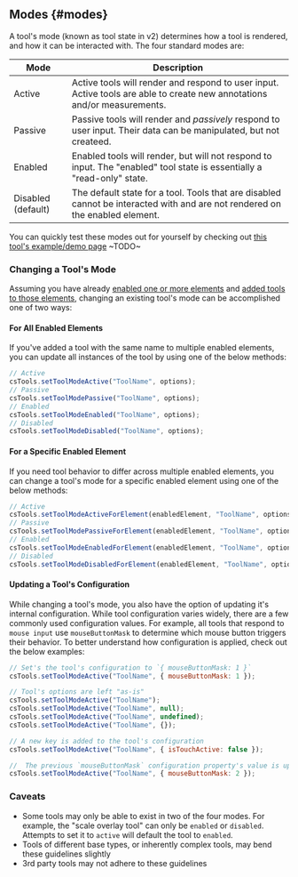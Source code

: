 ## Modes {#modes}

A tool's mode (known as tool state in v2) determines how a tool is rendered, and how it can be interacted with. The four standard modes are:

| Mode               | Description                                                                                                                  |
| ------------------ | ---------------------------------------------------------------------------------------------------------------------------- |
| Active             | Active tools will render and respond to user input. Active tools are able to create new annotations and/or measurements.     |
| Passive            | Passive tools will render and _passively_ respond to user input. Their data can be manipulated, but not createed.            |
| Enabled            | Enabled tools will render, but will not respond to input. The "enabled" tool state is essentially a "read-only" state.       |
| Disabled (default) | The default state for a tool. Tools that are disabled cannot be interacted with and are not rendered on the enabled element. |

You can quickly test these modes out for yourself by checking out [this tool's example/demo page]() ~TODO~

### Changing a Tool's Mode

Assuming you have already [enabled one or more elements](../index.md#adding-and-using-tools) and [added tools to those elements](../index.md#adding-and-using-tools), changing an existing tool's mode can be accomplished one of two ways:

#### For All Enabled Elements

If you've added a tool with the same name to multiple enabled elements, you can update all instances of the tool by using one of the below methods:

```js
// Active
csTools.setToolModeActive("ToolName", options);
// Passive
csTools.setToolModePassive("ToolName", options);
// Enabled
csTools.setToolModeEnabled("ToolName", options);
// Disabled
csTools.setToolModeDisabled("ToolName", options);
```

#### For a Specific Enabled Element

If you need tool behavior to differ across multiple enabled elements, you can change a tool's mode for a specific enabled element using one of the below methods:

```js
// Active
csTools.setToolModeActiveForElement(enabledElement, "ToolName", options);
// Passive
csTools.setToolModePassiveForElement(enabledElement, "ToolName", options);
// Enabled
csTools.setToolModeEnabledForElement(enabledElement, "ToolName", options);
// Disabled
csTools.setToolModeDisabledForElement(enabledElement, "ToolName", options);
```

#### Updating a Tool's Configuration

While changing a tool's mode, you also have the option of updating it's internal configuration. While tool configuration varies widely, there are a few commonly used configuration values. For example, all tools that respond to `mouse input` use `mouseButtonMask` to determine which mouse button triggers their behavior. To better understand how configuration is applied, check out the below examples:

```js
// Set's the tool's configuration to `{ mouseButtonMask: 1 }`
csTools.setToolModeActive("ToolName", { mouseButtonMask: 1 });

// Tool's options are left "as-is"
csTools.setToolModeActive("ToolName");
csTools.setToolModeActive("ToolName", null);
csTools.setToolModeActive("ToolName", undefined);
csTools.setToolModeActive("ToolName", {});

// A new key is added to the tool's configuration
csTools.setToolModeActive("ToolName", { isTouchActive: false });

//  The previous `mouseButtonMask` configuration property's value is updated to `2`
csTools.setToolModeActive("ToolName", { mouseButtonMask: 2 });
```

### Caveats

- Some tools may only be able to exist in two of the four modes. For example, the "scale overlay tool" can only be `enabled` or `disabled`. Attempts to set it to `active` will default the tool to `enabled`.
- Tools of different base types, or inherently complex tools, may bend these guidelines slightly
- 3rd party tools may not adhere to these guidelines
